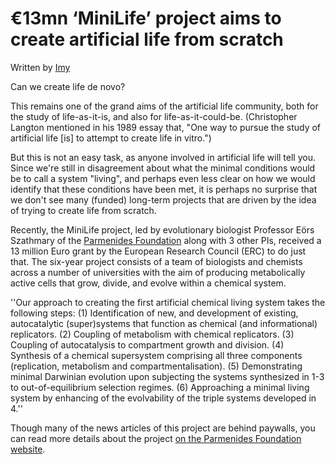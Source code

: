 # €13mn ‘MiniLife’ project aims to create artificial life from scratch
Written by [Imy](http://imytk.github.io)

Can we create life de novo? 

This remains one of the grand aims of the artificial life community, both for the study of life-as-it-is, and also for life-as-it-could-be. (Christopher Langton mentioned in his 1989 essay that, "One way to pursue the study of artificial life [is] to attempt to create life in vitro.")

But this is not an easy task, as anyone involved in artificial life will tell you. Since we're still in disagreement about what the minimal conditions would be to call a system "living", and perhaps even less clear on how we would identify that these conditions have been met, it is perhaps no surprise that we don't see many (funded) long-term projects that are driven by the idea of trying to create life from scratch.

Recently, the MiniLife project, led by evolutionary biologist Professor Eörs Szathmary of the [Parmenides Foundation](https://www.parmenides-foundation.org/news/parmenides-foundation-wins-erc-synergy-grant) along with 3 other PIs, received a 13 million Euro grant by the European Research Council (ERC) to do just that. The six-year project consists of a team of biologists and chemists across a number of universities with the aim of producing metabolically active cells that grow, divide, and evolve within a chemical system.

''Our approach to creating the first artificial chemical living system takes the following steps: (1) Identification of new, and development of existing, autocatalytic (super)systems that function as chemical (and informational) replicators. (2) Coupling of metabolism with chemical replicators. (3) Coupling of autocatalysis to compartment growth and division. (4) Synthesis of a chemical supersystem comprising all three components (replication, metabolism and compartmentalisation). (5) Demonstrating minimal Darwinian evolution upon subjecting the systems synthesized in 1-3 to out-of-equilibrium selection regimes. (6) Approaching a minimal living system by enhancing of the evolvability of the triple systems developed in 4.''

Though many of the news articles of this project are behind paywalls, you can read more details about the project [on the Parmenides Foundation website](https://www.parmenides-foundation.org/news/parmenides-foundation-wins-erc-synergy-grant).
